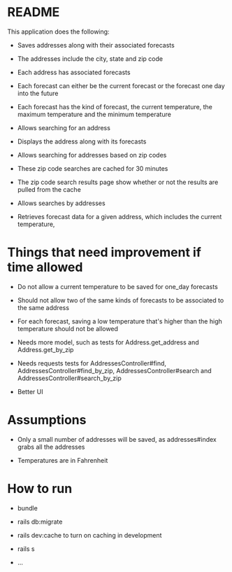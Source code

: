 # README

This application does the following:

* Saves addresses along with their associated forecasts

* The addresses include the city, state and zip code

* Each address has associated forecasts

* Each forecast can either be the current forecast or the forecast one day into the future

* Each forecast has the kind of forecast, the current temperature, the maximum temperature and the minimum temperature

* Allows searching for an address

* Displays the address along with its forecasts

* Allows searching for addresses based on zip codes

* These zip code searches are cached for 30 minutes

* The zip code search results page show whether or not the results are pulled from the cache

* Allows searches by addresses

* Retrieves forecast data for a given address, which includes the current temperature,

# Things that need improvement if time allowed

* Do not allow a current temperature to be saved for one_day forecasts

* Should not allow two of the same kinds of forecasts to be associated to the same address

* For each forecast, saving a low temperature that's higher than the high temperature should not be allowed

* Needs more model, such as tests for Address.get_address and Address.get_by_zip 

* Needs requests tests for AddressesController#find, AddressesController#find_by_zip, AddressesController#search and AddressesController#search_by_zip

* Better UI

# Assumptions

* Only a small number of addresses will be saved, as addresses#index grabs all the addresses

* Temperatures are in Fahrenheit

# How to run

* bundle

* rails db:migrate

* rails dev:cache to turn on caching in development 

* rails s

* ...
